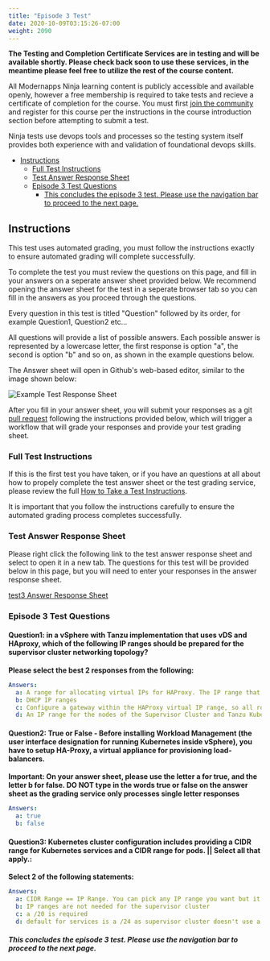 ```yaml
---
title: "Episode 3 Test"
date: 2020-10-09T03:15:26-07:00
weight: 2090
---
```


**The Testing and Completion Certificate Services are in testing and will be available shortly. Please check back soon to use these services, in the meantime please feel free to utilize the rest of the course content.**

All Modernapps Ninja learning content is publicly accessible and available openly, however a free membership is required to take tests and recieve a certificate of completion for the course. You must first [join the community](https://modernapps.ninja/about/membership/) and register for this course per the instructions in the course introduction section before attempting to submit a test.

Ninja tests use devops tools and processes so the testing system itself provides both experience with and validation of foundational devops skills. 

- [Instructions](#instructions)
  - [Full Test Instructions](#full-test-instructions)
  - [Test Answer Response Sheet](#test-answer-response-sheet)
  - [Episode 3 Test Questions](#episode-3-test-questions)
      - [This concludes the episode 3 test. Please use the navigation bar to proceed to the next page.](#this-concludes-the-episode-3-test-please-use-the-navigation-bar-to-proceed-to-the-next-page)

## Instructions

This test uses automated grading, you must follow the instructions exactly to ensure automated grading will complete successfully. 

To complete the test you must review the questions on this page, and fill in your answers on a seperate answer sheet provided below. We recommend opening the answer sheet for the test in a seperate browser tab so you can fill in the answers as you proceed through the questions. 

Every question in this test is titled "Question" followed by its order, for example Question1, Question2 etc...

All questions will provide a list of possible answers. Each possible answer is represented by a lowercase letter, the first response is option "a", the second is option "b" and so on, as shown in the example questions below. 

The Answer sheet will open in Github's web-based editor, similar to the image shown below:

![Example Test Response Sheet](/vSphereTanzu301_vt4163/admin/assets/images/blank_test_screen_example.png)  

After you fill in your answer sheet, you will submit your responses as a git [pull request](https://docs.github.com/en/github/collaborating-with-issues-and-pull-requests/about-pull-requests) following the instructions provided below, which will trigger a workflow that will grade your responses and provide your test grading sheet. 

### Full Test Instructions

If this is the first test you have taken, or if you have an questions at all about how to propely complete the test answer sheet or the test grading service, please review the full [How to Take a Test Instructions](https://modernapps.ninja/course_repo_template_ct8279/docs/reference/testinstructions/).  

It is important that you follow the instructions carefully to ensure the automated grading process completes successfully.

### Test Answer Response Sheet

Please right click the following link to the test answer response sheet and select to open it in a new tab. The questions for this test will be provided below in this page, but you will need to enter your responses in the answer response sheet. 

[test3 Answer Response Sheet](https://github.com/modernappsninja/vSphereTanzu301_vt4163/edit/main/static/admin/userdata/tests/test3.yml)  

### Episode 3 Test Questions

#### **Question1:** in a vSphere with Tanzu implementation that uses vDS and HAproxy, which of the following IP ranges should be prepared for the supervisor cluster networking topology?  <!-- omit in toc -->

**Please select the best 2 responses from the following:**

```yml
Answers:
  a: A range for allocating virtual IPs for HAProxy. The IP range that you configure for the virtual servers of HAProxy are reserved by the load balancer appliance. 
  b: DHCP IP ranges
  c: Configure a gateway within the HAProxy virtual IP range, so all routes to that gateway will succeed.
  d: An IP range for the nodes of the Supervisor Cluster and Tanzu Kubernetes clusters.
```

#### **Question2:** True or False - Before installing Workload Management (the user interface designation for running Kubernetes inside vSphere), you have to setup HA-Proxy, a virtual appliance for provisioning load-balancers. <!-- omit in toc -->

**Important: On your answer sheet, please use the letter a for true, and the letter b for false. DO NOT type in the words true or false on the answer sheet as the grading service only processes single letter responses**

```yml
Answers:
  a: true
  b: false
```

#### **Question3:** Kubernetes cluster configuration includes providing a CIDR range for Kubernetes services and a CIDR range for pods. || Select all that apply.: <!-- omit in toc -->

**Select 2 of the following statements:**

```yml
Answers:
  a: CIDR Range == IP Range. You can pick any IP range you want but it must not conflict with anything else on the management or workload networks.
  b: IP ranges are not needed for the supervisor cluster
  c: a /20 is required
  d: default for services is a /24 as supervisor cluster doesn't use a lot ... but this can be changed.
```


##### This concludes the episode 3 test. Please use the navigation bar to proceed to the next page.
